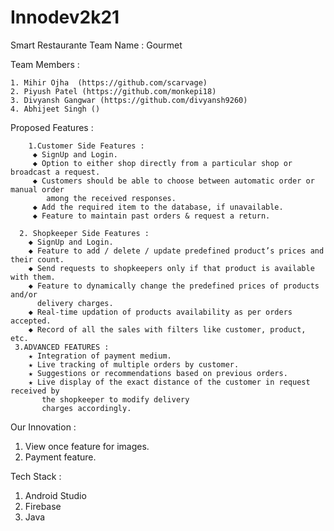 # Innodev2k21
Smart Restaurante
Team Name : Gourmet

Team Members :


    1. Mihir Ojha  (https://github.com/scarvage)
    2. Piyush Patel (https://github.com/monkepi18)
    3. Divyansh Gangwar (https://github.com/divyansh9260)
    4. Abhijeet Singh ()

Proposed Features :
       
        1.Customer Side Features :
         ◆ SignUp and Login.
         ◆ Option to either shop directly from a particular shop or broadcast a request.
         ◆ Customers should be able to choose between automatic order or manual order 
            among the received responses.
         ◆ Add the required item to the database, if unavailable.
         ◆ Feature to maintain past orders & request a return.
    
      2. Shopkeeper Side Features :
        ◆ SignUp and Login.
        ◆ Feature to add / delete / update predefined product’s prices and their count.
        ◆ Send requests to shopkeepers only if that product is available with them.
        ◆ Feature to dynamically change the predefined prices of products and/or 
          delivery charges.
        ◆ Real-time updation of products availability as per orders accepted.
        ◆ Record of all the sales with filters like customer, product, etc.
     3.ADVANCED FEATURES :
        ★ Integration of payment medium.
        ★ Live tracking of multiple orders by customer.
        ★ Suggestions or recommendations based on previous orders.
        ★ Live display of the exact distance of the customer in request received by 
           the shopkeeper to modify delivery 
           charges accordingly.
 
Our Innovation :
  1. View once feature for images.
  2. Payment feature.

Tech Stack :
  1. Android Studio
  2. Firebase
  3. Java
